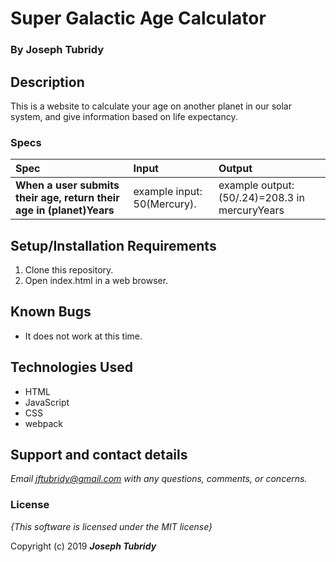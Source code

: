 # Super Galactic Age Calculator

### By Joseph Tubridy

## Description
This is a website to calculate your age on another planet in our solar system, and give information based on life expectancy.

### Specs
| Spec | Input | Output |
| :-------------     | :------------- | :------------- |
| **When a user submits their age, return their age in (planet)Years** | example input: 50(Mercury). | example output: (50/.24)=208.3 in mercuryYears |

## Setup/Installation Requirements

1. Clone this repository.
2. Open index.html in a web browser.

## Known Bugs
* It does not work at this time.

## Technologies Used
* HTML
* JavaScript
* CSS
* webpack

## Support and contact details

_Email jftubridy@gmail.com with any questions, comments, or concerns._

### License

*{This software is licensed under the MIT license}*

Copyright (c) 2019 **_Joseph Tubridy_**
